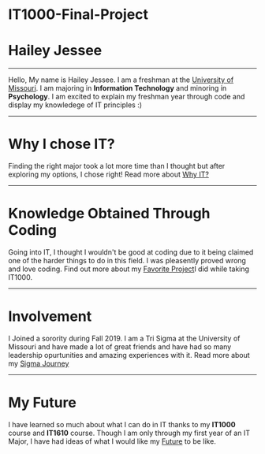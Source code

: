 # IT1000-Final-Project
# Hailey Jessee
---
Hello, My name is Hailey Jessee. I am a freshman at the [University of Missouri](https://missouri.edu/). I am majoring in **Information Technology** and minoring in **Psychology**.
I am excited to explain my freshman year through code and display my knowledege of IT principles :)

---
# Why I chose IT?

Finding the right major took a lot more time than I thought but after exploring my options, I chose right! Read more about [Why IT?](https://github.com/HaileyJessee/IT1000-Final-Project/blob/master/3-Major-Changes.md)

---
# Knowledge Obtained Through Coding

Going into IT, I thought I wouldn't be good at coding due to it being claimed one of the harder things to do in this field. I was pleasently proved wrong and love coding. Find out more about my [Favorite Project](https://github.com/HaileyJessee/IT1000-Final-Project/new/master)I did while taking IT1000.

---
# Involvement

I Joined a sorority during Fall 2019. I am a Tri Sigma at the University of Missouri and have made a lot of great friends and have had so many leadership opurtunities and amazing experiences with it. Read more about my [Sigma Journey](https://github.com/HaileyJessee/IT1000-Final-Project/blob/master/My-Sorority.md)

---
# My Future

I have learned so much about what I can do in IT thanks to my **IT1000** course and **IT1610** course. Though I am only through my first year of an IT Major, I have had ideas of what I would like my [Future](https://github.com/HaileyJessee/IT1000-Final-Project/blob/master/Future-Plan.md) to be like.

